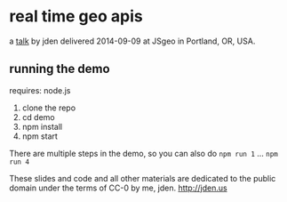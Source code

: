 # real time geo apis
a [talk](http://jden.us/speaking) by jden
delivered 2014-09-09 at JSgeo in Portland, OR, USA.

## running the demo
requires: node.js

1. clone the repo
2. cd demo
3. npm install
4. npm start

There are multiple steps in the demo, so you can also do `npm run 1` ... `npm run 4`

These slides and code and all other materials are dedicated to the public domain
under the terms of CC-0 by me, jden. <http://jden.us>
